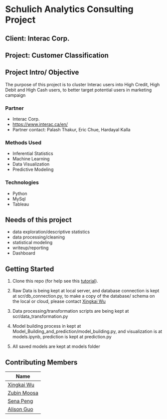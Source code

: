 # Schulich Analytics Consulting Project

## Client: Interac Corp.
## Project: Customer Classification


## Project Intro/ Objective
The purpose of this project is to cluster Interac users into High Credit, High Debit and High Cash users, to better target potential users in marketing campaign 

### Partner
* Interac Corp. 
* https://www.interac.ca/en/
* Partner contact: Palash Thakur, Eric Chue, Hardayal Kalla

### Methods Used
* Inferential Statistics
* Machine Learning
* Data Visualization
* Predictive Modeling

### Technologies
* Python
* MySql
* Tableau


## Needs of this project

- data exploration/descriptive statistics
- data processing/cleaning
- statistical modeling
- writeup/reporting
- Dashboard

## Getting Started

1. Clone this repo (for help see this [tutorial](https://help.github.com/articles/cloning-a-repository/)).
2. Raw Data is being kept at local server, and database connection is kept at scr/db_connection.py, to make a copy of the database/ schema on the local or cloud, please contact [Xingkai Wu](xwu0223@schulich.yorku.ca)
    
3. Data processing/transformation scripts are being kept at scr/data_transformation.py
4. Model building process in kept at Model_Building_and_prediction/model_building.py, and visualization is at models.ipynb, prediction is kept at prediction.py
5. All saved models are kept at models folder


## Contributing Members

|Name     |
|---------|
|[Xingkai Wu](https://github.com/xwu0223)|
|[Zubin Moosa](https://www.linkedin.com/in/zubinmoosa/)|
|[Sena Peng](https://www.linkedin.com/in/sena1102/)|
|[Alison Guo](https://www.linkedin.com/in/yao-guo-a62324205/)|